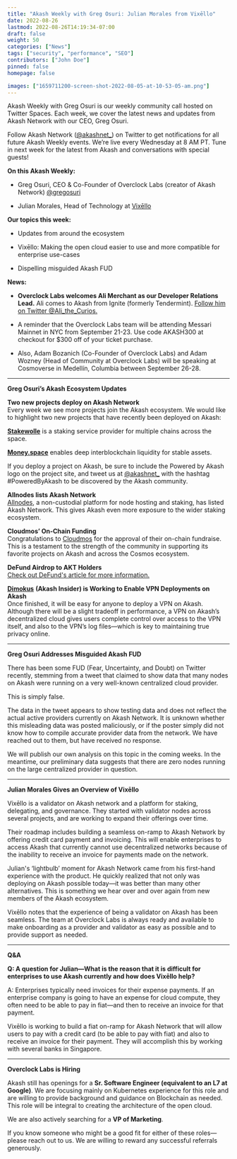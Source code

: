 ```yaml
---
title: "Akash Weekly with Greg Osuri: Julian Morales from Vixēllo"
date: 2022-08-26
lastmod: 2022-08-26T14:19:34-07:00
draft: false
weight: 50
categories: ["News"]
tags: ["security", "performance", "SEO"]
contributors: ["John Doe"]
pinned: false
homepage: false

images: ["1659711200-screen-shot-2022-08-05-at-10-53-05-am.png"]
---
```

Akash Weekly with Greg Osuri is our weekly community call hosted on Twitter Spaces. Each week, we cover the latest news and updates from Akash Network with our CEO, Greg Osuri.  
  
Follow Akash Network ([@akashnet\_](https://twitter.com/akashnet_)) on Twitter to get notifications for all future Akash Weekly events. We’re live every Wednesday at 8 AM PT. Tune in next week for the latest from Akash and conversations with special guests!  
  
**On this Akash Weekly:**

*   Greg Osuri, CEO & Co-Founder of Overclock Labs (creator of Akash Network) [@gregosuri](https://twitter.com/gregosuri) 
    
*   Julian Morales, Head of Technology at [Vixēllo](https://vixello.com/)
    

**Our topics this week:**

*   Updates from around the ecosystem
    
*   Vixēllo: Making the open cloud easier to use and more compatible for enterprise use-cases
    
*   Dispelling misguided Akash FUD
    

**News:**

*   **Overclock Labs welcomes Ali Merchant as our Developer Relations Lead.** Ali comes to Akash from Ignite (formerly Tendermint). [Follow him on Twitter @Ali\_the\_Curios.](https://twitter.com/Ali_the_Curios)
    
*   A reminder that the Overclock Labs team will be attending Messari Mainnet in NYC from September 21-23. Use code AKASH300 at checkout for $300 off of your ticket purchase. 
    
*   Also, Adam Bozanich (Co-Founder of Overclock Labs) and Adam Wozney (Head of Community at Overclock Labs) will be speaking at Cosmoverse in Medellín, Columbia between September 26-28.
    

* * *

**Greg Osuri’s Akash Ecosystem Updates**  
  
**Two new projects deploy on Akash Network**  
Every week we see more projects join the Akash ecosystem. We would like to highlight two new projects that have recently been deployed on Akash:   
  
[**Stakewolle**](https://stakewolle.com/) is a staking service provider for multiple chains across the space.  
  
[**Money.space**](https://money.space/) enables deep interblockchain liquidity for stable assets.  
  
If you deploy a project on Akash, be sure to include the Powered by Akash logo on the project site, and tweet us at [@akashnet\_](https://twitter.com/akashnet_) with the hashtag #PoweredByAkash to be discovered by the Akash community.  
  
**Allnodes lists Akash Network**  
[Allnodes](https://www.allnodes.com/), a non-custodial platform for node hosting and staking, has listed Akash Network. This gives Akash even more exposure to the wider staking ecosystem.  
  
**Cloudmos’ On-Chain Funding**  
Congratulations to [Cloudmos](https://cloudmos.io/) for the approval of their on-chain fundraise. This is a testament to the strength of the community in supporting its favorite projects on Akash and across the Cosmos ecosystem.  
  
**DeFund Airdrop to AKT Holders**  
[Check out DeFund's article for more information.](https://medium.com/defund-finance/airdrop-d-c2685d282858)  
  
[**Dimokus**](https://twitter.com/Dimokus_vrn) **(Akash Insider) is Working to Enable VPN Deployments on Akash**  
Once finished, it will be easy for anyone to deploy a VPN on Akash. Although there will be a slight tradeoff in performance, a VPN on Akash’s decentralized cloud gives users complete control over access to the VPN itself, and also to the VPN’s log files—which is key to maintaining true privacy online.

* * *

**Greg Osuri Addresses Misguided Akash FUD**  
  
There has been some FUD (Fear, Uncertainty, and Doubt) on Twitter recently, stemming from a tweet that claimed to show data that many nodes on Akash were running on a very well-known centralized cloud provider.  
  
This is simply false.  
  
The data in the tweet appears to show testing data and does not reflect the actual active providers currently on Akash Network. It is unknown whether this misleading data was posted maliciously, or if the poster simply did not know how to compile accurate provider data from the network. We have reached out to them, but have received no response.  
  
We will publish our own analysis on this topic in the coming weeks. In the meantime, our preliminary data suggests that there are zero nodes running on the large centralized provider in question.

* * *

**Julian Morales Gives an Overview of Vixēllo**  
  
Vixēllo is a validator on Akash network and a platform for staking, delegating, and governance. They started with validator nodes across several projects, and are working to expand their offerings over time.  
  
Their roadmap includes building a seamless on-ramp to Akash Network by offering credit card payment and invoicing. This will enable enterprises to access Akash that currently cannot use decentralized networks because of the inability to receive an invoice for payments made on the network.  
  
Julian's ‘lightbulb’ moment for Akash Network came from his first-hand experience with the product. He quickly realized that not only was deploying on Akash possible today—it was better than many other alternatives. This is something we hear over and over again from new members of the Akash ecosystem.   
  
Vixēllo notes that the experience of being a validator on Akash has been seamless. The team at Overclock Labs is always ready and available to make onboarding as a provider and validator as easy as possible and to provide support as needed.

* * *

**Q&A**   
  
**Q: A question for Julian—What is the reason that it is difficult for enterprises to use Akash currently and how does Vixēllo help?**  
  
A: Enterprises typically need invoices for their expense payments. If an enterprise company is going to have an expense for cloud compute, they often need to be able to pay in fiat—and then to receive an invoice for that payment.   
  
Vixēllo is working to build a fiat on-ramp for Akash Network that will allow users to pay with a credit card (to be able to pay with fiat) and also to receive an invoice for their payment. They will accomplish this by working with several banks in Singapore. 

* * *

**Overclock Labs is Hiring**  
  
Akash still has openings for a **Sr. Software Engineer (equivalent to an L7 at Google)**. We are focusing mainly on Kubernetes experience for this role and are willing to provide background and guidance on Blockchain as needed. This role will be integral to creating the architecture of the open cloud.  
  
We are also actively searching for a **VP of Marketing**.  
  
If you know someone who might be a good fit for either of these roles—please reach out to us. We are willing to reward any successful referrals generously.